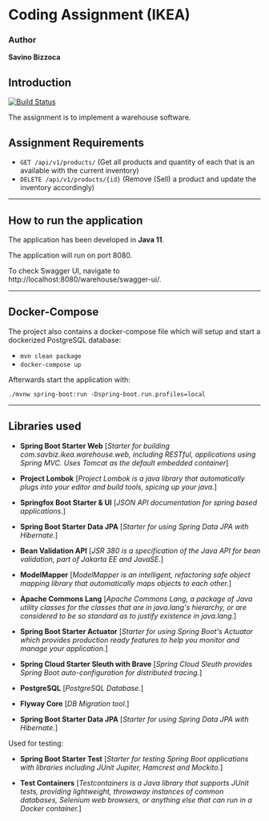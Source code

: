# Coding Assignment (IKEA)

### Author

**Savino Bizzoca**

## Introduction

[![Build Status](https://travis-ci.com/savbiz/warehouse-api.svg?token=zMwRmhcr5kJ6irypfMjZ&branch=main)](https://travis-ci.com/github/savbiz/warehouse-api)

The assignment is to implement a warehouse software.

## Assignment Requirements

- `GET /api/v1/products/` (Get all products and quantity of each that is an available with the current inventory)
- `DELETE /api/v1/products/{id}` (Remove (Sell) a product and update the inventory accordingly)

***

## How to run the application

The application has been developed in **Java 11**.

The application will run on port 8080.

To check Swagger UI, navigate to http://localhost:8080/warehouse/swagger-ui/.

***

## Docker-Compose

The project also contains a docker-compose file which will setup and start a dockerized PostgreSQL database:

- `mvn clean package`
- `docker-compose up`

Afterwards start the application with:
```
./mvnw spring-boot:run -Dspring-boot.run.profiles=local
```

***

## Libraries used

* **Spring Boot Starter Web**
  [_Starter for building com.savbiz.ikea.warehouse.web, including RESTful, applications using Spring MVC. Uses Tomcat as
  the default embedded container_]

* **Project Lombok**
  [_Project Lombok is a java library that automatically plugs into your editor and build tools, spicing up your java._]

* **Springfox Boot Starter & UI**
  [_JSON API documentation for spring based applications._]

* **Spring Boot Starter Data JPA**
  [_Starter for using Spring Data JPA with Hibernate._]

* **Bean Validation API**
  [_JSR 380 is a specification of the Java API for bean validation, part of Jakarta EE and JavaSE._]

* **ModelMapper**
  [_ModelMapper is an intelligent, refactoring safe object mapping library that automatically maps objects to each
  other._]

* **Apache Commons Lang**
  [_Apache Commons Lang, a package of Java utility classes for the classes that are in java.lang's hierarchy, or are
  considered to be so standard as to justify existence in java.lang._]

* **Spring Boot Starter Actuator**
  [_Starter for using Spring Boot's Actuator which provides production ready features to help you monitor and manage
  your application._]

* **Spring Cloud Starter Sleuth with Brave**
  [_Spring Cloud Sleuth provides Spring Boot auto-configuration for distributed tracing._]

* **PostgreSQL**
  [_PostgreSQL Database._]

* **Flyway Core**
  [_DB Migration tool._]

* **Spring Boot Starter Data JPA**
  [_Starter for using Spring Data JPA with Hibernate._]

Used for testing:

* **Spring Boot Starter Test**
  [_Starter for testing Spring Boot applications with libraries including JUnit Jupiter, Hamcrest and Mockito._]

* **Test Containers**
  [_Testcontainers is a Java library that supports JUnit tests, providing lightweight, throwaway instances of common databases, Selenium web browsers, or anything else that can run in a Docker container._]
